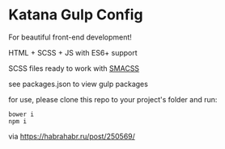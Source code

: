 Katana Gulp Config
==================

For beautiful front-end development!

HTML + SCSS + JS with ES6+ support

SCSS files ready to work with [SMACSS](https://smacss.com)

see packages.json to view gulp packages

for use, please clone this repo to your project's folder and run:

```shell
bower i
npm i
```

via https://habrahabr.ru/post/250569/
